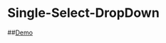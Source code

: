 Single-Select-DropDown
======================

##[Demo](http://saeed3e.github.io/single-select-dropdown/)
